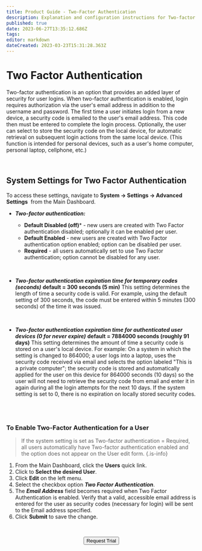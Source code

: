```yaml
---
title: Product Guide - Two-Factor Authentication
description: Explanation and configuration instructions for Two-factor authentication
published: true
date: 2023-06-27T13:35:12.686Z
tags: 
editor: markdown
dateCreated: 2023-03-23T15:31:28.363Z
---
```


# Two Factor Authentication

Two-factor authentication is an option that provides an added layer of security for user logins. When two-factor authentication is enabled, login requires authorization via the user's email address in addition to the username and password. The first time a user initiates login from a new device, a security code is emailed to the user's email address. This code then must be entered to complete the login process. Optionally, the user can select to store the security code on the local device, for automatic retrieval on subsequent login actions from the same local device. (This function is intended for personal devices, such as a user's home computer, personal laptop, cellphone, etc.)


<br>

## System Settings for Two Factor Authentication

To access these settings, navigate to **System -> Settings -> Advanced Settings**  from the Main Dashboard.

- ***Two-factor authentication:***

  -   **Default Disabled (off)*** - new users are created with Two Factor authentication disabled; optionally it can be enabled per user.
  -   **Default Enabled** - new users are created with Two Factor authentication option enabled; option can be disabled per user.
  -   **Required** - all users automatically set to use Two Factor authentication; option cannot be disabled for any user.

<br>

- ***Two-factor authentication expiration time for temporary codes (seconds)***
  **default = 300 seconds (5 min)**
This setting determines the length of time a security code is valid.  For example, using the default setting of 300 seconds, the code must be entered within 5 minutes (300 seconds) of the time it was issued.

<br>

- ***Two-factor authentication expiration time for authenticated user devices (0 for never expire)***
**default = 7884000 seconds (roughly 91 days)**
This setting determines the amount of time a security code is stored on a user's local device. For example: On a system in which the setting is changed to 864000; a user logs into a laptop, uses the security code received via email and selects the option labeled "This is a private computer"; the security code is stored and automatically applied for the user on this device for 864000 seconds (10 days) so the user will not need to retrieve the security code from email and enter it in again during all the login attempts for the next 10 days.  If the system setting is set to 0, there is no expiration on locally stored security codes.

<br>
<br>

### To Enable Two-Factor Authentication for a User

> If the system setting is set as Two-factor authentication = Required, all users automatically have Two-factor authentication enabled and the option does not appear on the User edit form. {.is-info}

1.  From the Main Dashboard, click the **Users** quick link.
2.  Click to **Select the desired User**.
3.  Click **Edit** on the left menu.
4.  Select the checkbox option ***Two Factor Authentication***.
5.  The ***Email Address*** field becomes required when Two Factor Authentication is enabled. Verify that a valid, accessible email address is entered for the user as security codes (necessary for login) will be sent to the Email address specified.
6.  Click **Submit** to save the change.

<br>

<div style="text-align:center; margin-bottom:5px">

  <a href="https://www.verge.io/test-drive#Demo-Section"><button class="button-cta">Request Trial</button></a>
</div>

